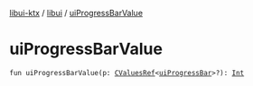 [libui-ktx](../index.md) / [libui](index.md) / [uiProgressBarValue](./ui-progress-bar-value.md)

# uiProgressBarValue

`fun uiProgressBarValue(p: `[`CValuesRef`](../kotlinx.cinterop/-c-values-ref/index.md)`<`[`uiProgressBar`](ui-progress-bar.md)`>?): `[`Int`](https://kotlinlang.org/api/latest/jvm/stdlib/kotlin/-int/index.html)